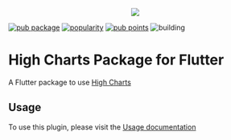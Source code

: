 <p align="center">
<img src="https://i.ibb.co/GnKh9tp/kisspng-highsoft-highcharts-data-visualization-technology-crisp-5b0bc0d5cc2c53-729988461527496917836.jpg" />
</p>


[![pub package](https://img.shields.io/pub/v/high_chart.svg?label=high_chart&color=blue)](https://pub.dev/packages/high_chart)
[![popularity](https://badges.bar/high_chart/popularity)](https://pub.dev/packages/sentry/score)
[![pub points](https://badges.bar/high_chart/pub%20points)](https://pub.dev/packages/high_chart/score)
![building](https://github.com/senthilnasa/high_chart/workflows/build/badge.svg)


# High Charts Package for Flutter
A Flutter package to use [High Charts](https://www.highcharts.com/)

## Usage
To use this plugin, please visit the [Usage documentation](https://github.com/senthilnasa/high_chart/wiki)
